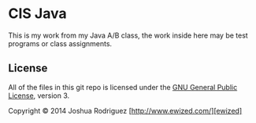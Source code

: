 CIS Java
======
This is my work from my Java A/B class, the work inside here may be test programs or class assignments.

License
------
All of the files in this git repo is licensed under the [GNU General Public License][license], version 3.

Copyright &copy; 2014 Joshua Rodriguez [http://www.ewized.com/][ewized]

[license]: https://www.gnu.org/licenses/gpl-3.0.txt
[ewized]: http://www.ewized.com/
